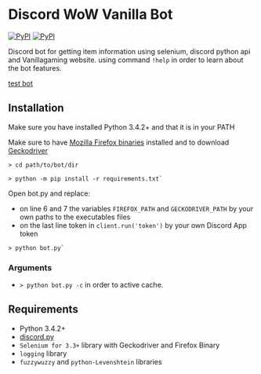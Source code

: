 # Discord WoW Vanilla Bot
[![PyPI](https://img.shields.io/pypi/v/discord.py.svg)](https://pypi.python.org/pypi/discord.py/)
[![PyPI](https://img.shields.io/pypi/pyversions/discord.py.svg)](https://pypi.python.org/pypi/discord.py/)

Discord bot for getting item information using selenium, discord python api and Vanillagaming website.
using command `!help` in order to learn about the bot features.

[test bot](https://discordapp.com/oauth2/authorize?client_id=373173447603257364&scope=bot)

## Installation

  Make sure you have installed Python 3.4.2+ and that it is in your PATH

  Make sure to have [Mozilla Firefox binaries](https://www.mozilla.org/) installed and to download [Geckodriver](https://github.com/mozilla/geckodriver/releases)

  ```
  > cd path/to/bot/dir
  ```

  ```
  > python -m pip install -r requirements.txt`
  ```

  Open bot.py and replace:
   - on line 6 and 7 the variables `FIREFOX_PATH` and `GECKODRIVER_PATH` by your own paths to the executables files
   - on the last line token in `client.run('token')` by your own Discord App token

  ```
  > python bot.py`
  ```

### Arguments

  - `> python bot.py -c` in order to active cache.

## Requirements

- Python 3.4.2+
- [discord.py](https://github.com/Rapptz/discord.py)
- `Selenium for 3.3+` library with Geckodriver and Firefox Binary
- `logging` library
- `fuzzywuzzy` and `python-Levenshtein` libraries
